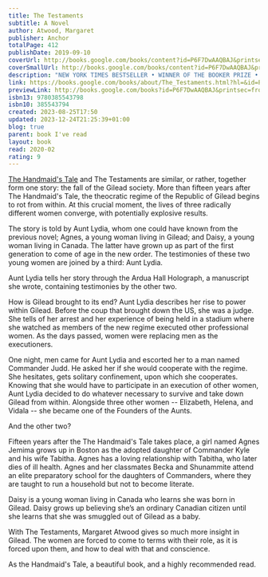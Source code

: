 ```yaml
---
title: The Testaments
subtitle: A Novel
author: Atwood, Margaret
publisher: Anchor
totalPage: 412
publishDate: 2019-09-10
coverUrl: http://books.google.com/books/content?id=P6F7DwAAQBAJ&printsec=frontcover&img=1&zoom=1&edge=curl&source=gbs_api
coverSmallUrl: http://books.google.com/books/content?id=P6F7DwAAQBAJ&printsec=frontcover&img=1&zoom=5&edge=curl&source=gbs_api
description: "NEW YORK TIMES BESTSELLER • WINNER OF THE BOOKER PRIZE • A modern masterpiece that &quot;reminds us of the power of truth in the face of evil” (People)—and can be read on its own or as a sequel to Margaret Atwood’s classic, The Handmaid’s Tale. “Atwood’s powers are on full display” (Los Angeles Times) in this deeply compelling Booker Prize-winning novel, now updated with additional content that explores the historical sources, ideas, and material that inspired Atwood. More than fifteen years after the events of The Handmaid's Tale, the theocratic regime of the Republic of Gilead maintains its grip on power, but there are signs it is beginning to rot from within. At this crucial moment, the lives of three radically different women converge, with potentially explosive results. Two have grown up as part of the first generation to come of age in the new order. The testimonies of these two young women are joined by a third: Aunt Lydia. Her complex past and uncertain future unfold in surprising and pivotal ways. With The Testaments, Margaret Atwood opens up the innermost workings of Gilead, as each woman is forced to come to terms with who she is, and how far she will go for what she believes."
link: https://books.google.com/books/about/The_Testaments.html?hl=&id=P6F7DwAAQBAJ
previewLink: http://books.google.com/books?id=P6F7DwAAQBAJ&printsec=frontcover&dq=atwood+the+testaments&hl=&as_pt=BOOKS&cd=1&source=gbs_api
isbn13: 9780385543798
isbn10: 385543794
created: 2023-08-25T17:50
updated: 2023-12-24T21:25:39+01:00
blog: true
parent: book I've read
layout: book
read: 2020-02
rating: 9
---
```

  
[The Handmaid's Tale](./Margaret%20Atwood,%20The%20Handmaid's%20Tale.md) and The Testaments are similar, or rather, together form one story: the fall of the Gilead society. More than fifteen years after The Handmaid's Tale, the theocratic regime of the Republic of Gilead begins to rot from within. At this crucial moment, the lives of three radically different women converge, with potentially explosive results.   
  
The story is told by Aunt Lydia, whom one could have known from the previous novel; Agnes, a young woman living in Gilead; and Daisy, a young woman living in Canada. The latter have grown up as part of the first generation to come of age in the new order. The testimonies of these two young women are joined by a third: Aunt Lydia.   
  
Aunt Lydia tells her story through the Ardua Hall Holograph, a manuscript she wrote, containing testimonies by the other two.  
  
How is Gilead brought to its end?  Aunt Lydia describes her rise to power within Gilead. Before the coup that brought down the US, she was a judge. She tells of her arrest and her experience of being held in a stadium where she watched as members of the new regime executed other professional women. As the days passed, women were replacing men as the executioners.   
  
One night, men came for Aunt Lydia and escorted her to a man named Commander Judd. He asked her if she would cooperate with the regime. She hesitates, gets solitary confinement, upon which she cooperates.  Knowing that she would have to participate in an execution of other women, Aunt Lydia decided to do whatever necessary to survive and take down Gilead from within. Alongside three other women -- Elizabeth, Helena, and Vidala -- she became one of the Founders of the Aunts.  
  
And the other two?  
  
Fifteen years after the The Handmaid's Tale takes place, a girl named Agnes Jemima grows up in Boston as the adopted daughter of Commander Kyle and his wife Tabitha. Agnes has a loving relationship with Tabitha, who later dies of ill health. Agnes and her classmates Becka and Shunammite attend an elite preparatory school for the daughters of Commanders, where they are taught to run a household but not to become literate.  
  
Daisy is a young woman living in Canada who learns she was born in Gilead. Daisy grows up believing she’s an ordinary Canadian citizen until she learns that she was smuggled out of Gilead as a baby.  
  
With The Testaments, Margaret Atwood gives so much more insight in Gilead. The women are forced to come to terms with their role, as it is forced upon them, and how to deal with that and conscience.    
  
As the Handmaid's Tale, a beautiful book, and a highly recommended read.  

